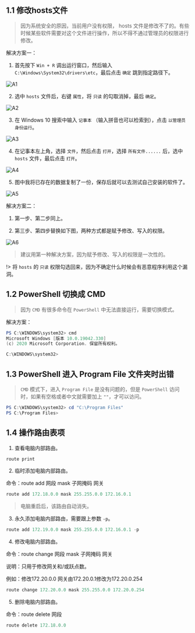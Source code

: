
## 1.1 修改hosts文件

> 因为系统安全的原因，当前用户没有权限， hosts 文件是修改不了的。有些时候某些软件需要对这个文件进行操作，所以不得不通过管理员的权限进行修改。

解决方案一：

1. 首先按下 `Win + R` 调出运行窗口，然后输入 `C:\Windows\System32\drivers\etc`，最后点击 `确定` 跳到指定路径下。

![A1](../images/A1.png)

2. 选中 `hosts` 文件后，右键 `属性`，将 `只读` 的勾取消掉，最后 `确定`。

![A2](../images/A2.png ':size=444.75*497.25')

3. 在 Windows 10 搜索中输入 `记事本` （输入拼音也可以检索到），点击 `以管理员身份运行`。

![A3](../images/A3.png ':size=587.25*479.25')

4. 在记事本左上角，选择 `文件`，然后点击 `打开`，选择 `所有文件......` 后，选中 `hosts` 文件，最后点击 `打开`。

![A4](../images/A4.png ':size=715.5*482.25')

5. 图中我将已存在的数据复制了一份，保存后就可以去测试自己安装的软件了。

![A5](../images/A5.png ':size=648*482.25')

解决方案二：

1. 第一步、第二步同上。

2. 第三步、第四步替换如下图，两种方式都是赋予修改、写入的权限。

![A6](../images/A6.png ':size=654*488.25')

> 建议用第一种解决方案，因为赋予修改、写入的权限是一次性的。

!> 将 `hosts` 的 `只读` 权限勾选回来，因为不确定什么时候会有恶意程序利用这个漏洞。

## 1.2 PowerShell 切换成 CMD

> 因为 `CMD` 有很多命令在 `PowerShell` 中无法直接运行，需要切换模式。

解决方案：

```powershell
PS C:\WINDOWS\system32> cmd
Microsoft Windows [版本 10.0.19042.330]
(c) 2020 Microsoft Corporation. 保留所有权利。

C:\WINDOWS\system32>
```

## 1.3 PowerShell 进入 Program File 文件夹时出错

> `CMD` 模式下，进入 `Program File` 是没有问题的，但是 `PowerShell` 访问时，如果有空格或者中文就需要加上 `""`，才可以访问。

```powershell
PS C:\WINDOWS\system32> cd "C:\Program Files"
PS C:\Program Files>
```

## 1.4 操作路由表项

1. 查看电脑内部路由。

```powershell
route print
```

2. 临时添加电脑内部路由。

命令：route add 网段 mask 子网掩码 网关

```powershell
route add 172.18.0.0 mask 255.255.0.0 172.16.0.1
```

> 电脑重启后，该路由自动消失。

3. 永久添加电脑内部路由，需要跟上参数 `-p`。

```powershell
route add 172.19.0.0 mask 255.255.0.0 172.16.0.1 -p
```

4. 修改电脑内部路由。

命令：route change 网段 mask 子网掩码 网关

说明：只用于修改网关和/或跃点数。

例如：修改172.20.0.0 网关由172.20.0.1修改为172.20.0.254

```powershell
route change 172.20.0.0 mask 255.255.0.0 172.20.0.254
```

5. 删除电脑内部路由。

命令：route delete 网段

```powershell
route delete 172.18.0.0
```